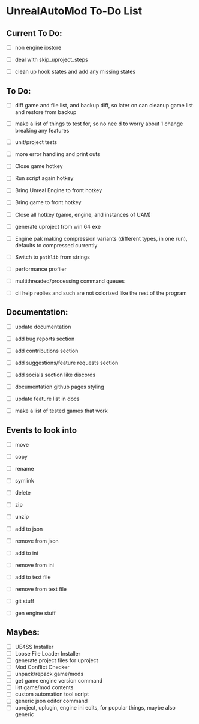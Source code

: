 # UnrealAutoMod To-Do List


## Current To Do:
- [ ] non engine iostore
- [ ] deal with skip_uproject_steps
- [ ] clean up hook states and add any missing states
 

## To Do:
- [ ] diff game and file list, and backup diff, so later on can cleanup game list and restore from backup
- [ ] make a list of things to test for, so no nee d to worry about 1 change breaking any features
- [ ] unit/project tests
- [ ] more error handling and print outs
- [ ] Close game hotkey
- [ ] Run script again hotkey
- [ ] Bring Unreal Engine to front hotkey
- [ ] Bring game to front hotkey
- [ ] Close all hotkey (game, engine, and instances of UAM)
- [ ] generate uproject from win 64 exe
- [ ] Engine pak making compression variants (different types, in one run), defaults to compressed currently
- [ ] Switch to `pathlib` from strings
- [ ] performance profiler
- [ ] multithreaded/processing command queues
- [ ] cli help replies and such are not colorized like the rest of the program


## Documentation:
- [ ] update documentation
- [ ] add bug reports section
- [ ] add contributions section
- [ ] add suggestions/feature requests section
- [ ] add socials section like discords
- [ ] documentation github pages styling
- [ ] update feature list in docs
- [ ] make a list of tested games that work


## Events to look into
- [ ] move
- [ ] copy
- [ ] rename
- [ ] symlink
- [ ] delete
- [ ] zip
- [ ] unzip
- [ ] add to json
- [ ] remove from json
- [ ] add to ini
- [ ] remove from ini
- [ ] add to text file
- [ ] remove from text file
- [ ] git stuff
- [ ] gen engine stuff


## Maybes:
- [ ] UE4SS Installer
- [ ] Loose File Loader Installer
- [ ] generate project files for uproject
- [ ] Mod Conflict Checker
- [ ] unpack/repack game/mods
- [ ] get game engine version command
- [ ] list game/mod contents
- [ ] custom automation tool script
- [ ] generic json editor command
- [ ] uproject, uplugin, engine ini edits, for popular things, maybe also generic
